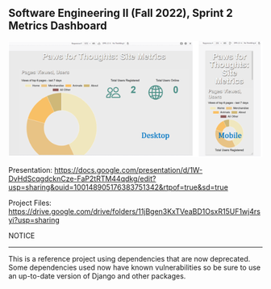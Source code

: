 Software Engineering II (Fall 2022), Sprint 2 Metrics Dashboard
---------------------------------------------------------------


![Team Ducks' metrics dashboard](readme-cover-image.png)

Presentation:  https://docs.google.com/presentation/d/1W-DvHdScqgdcknCze-FaP2tRTM44qdkg/edit?usp=sharing&ouid=100148905176383751342&rtpof=true&sd=true

Project Files: https://drive.google.com/drive/folders/11jBgen3KxTVeaBD1OsxR15UF1wj4rsyi?usp=sharing

NOTICE
******

This is a reference project using dependencies that are now deprecated. Some dependencies used now have known vulnerabilities so be sure to use an up-to-date version of Django and other packages.
